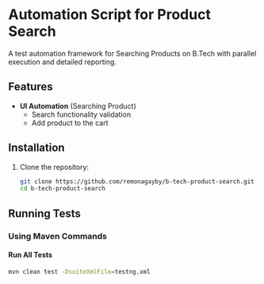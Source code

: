 # Automation Script for Product Search

A test automation framework for Searching Products on B.Tech with parallel execution and detailed reporting.

## Features

- **UI Automation** (Searching Product)
    - Search functionality validation
    - Add product to the cart

## Installation

1. Clone the repository:
   ```bash
   git clone https://github.com/remonagayby/b-tech-product-search.git
   cd b-tech-product-search

## Running Tests

### Using Maven Commands

#### Run All Tests
```bash
mvn clean test -DsuiteXmlFile=testng.xml
